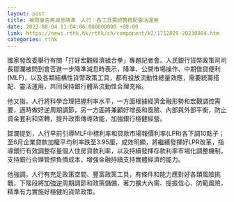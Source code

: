 ```yaml
---
layout: post
title: 被問會否再減息降準　人行：各工具需統籌搭配靈活運用
date: 2023-08-04 11:04:06.000000000 +08:00
link: https://news.rthk.hk/rthk/ch/component/k2/1712029-20230804.htm
categories: rthk
---
```


國家發改委舉行有關「打好宏觀經濟組合拳」專題記者會。人民銀行貨幣政策司司長鄒瀾被問到會否進一步降準減息時表示，降準、公開市場操作、中期借貸便利(MLF)，以及各類結構性貨幣政策工具，都有投放流動性總量效應，需要統籌搭配、靈活運用，共同保持銀行體系流動性合理充裕。

他又指，人行將科學合理把握利率水平，一方面根據經濟金融形勢和宏觀調控需要，適時做好逆周期調節，另一方面將兼顧好增長和風險、內部與外部平衡，防止資金套利和空轉，提升政策傳導效能，加強銀行穩健經營。

鄒瀾提到，人行早前引導MLF中標利率和貸款市場報價利率(LPR)各下調10點子；至6月企業貸款加權平均利率跌至3.95厘，成效明顯，將繼續發揮好LPR改革，指導銀行有效調整存量個人住房貸款利率，以及持續發揮存款利率市場化調整機制，支持銀行合理管控負債成本，增強金融持續支持實體經濟的能力。

他強調，人行有充足政策空間、豐富政策工具，有條件和能力應對好各類風險挑戰，下階段將加強逆周期調節和政策儲備，著力擴大內需、提振信心、防範風險，精準有力實施好穩健的貨幣政策。
